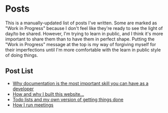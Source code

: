 # Posts

This is a manually-updated list of posts I've written.
Some are marked as "Work in Progress" because I don't feel like they're ready to see the light of day/to be shared.
However, I'm trying to learn in public, and I think it's more important to share them than to have them in perfect shape.
Putting the "Work in Progress" message at the top is my way of forgiving myself for their imperfections until I'm more comfortable with the learn in public style of doing things.

## Post List

- [Why documentation is the most important skill you can have as a developer](?id=documentation)
- [How and why I built this website…](?id=website)
- [Todo lists and my own version of getting things done](?id=todo-lists)
- [How I run meetings](?id=running-meetings)
